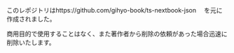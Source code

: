 このレポジトリはhttps://github.com/gihyo-book/ts-nextbook-json　
を元に作成されました。

商用目的で使用することはなく、また著作者から削除の依頼があった場合迅速に削除いたします。

